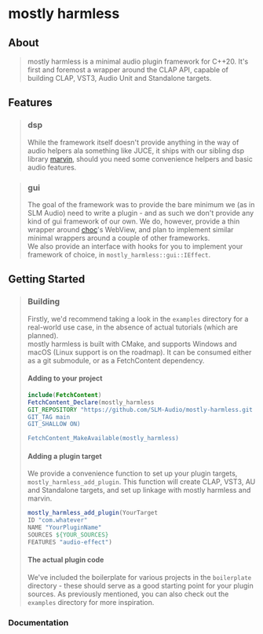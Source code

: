 # mostly harmless
## About
> mostly harmless is a minimal audio plugin framework for C++20. It's first and foremost a wrapper around the CLAP API, capable of building CLAP, VST3, Audio Unit and Standalone targets.

## Features
> ### dsp
>While the framework itself doesn't provide anything in the way of audio helpers ala something like JUCE, it ships with our sibling dsp library [marvin](https://github.com/MeijisIrlnd/marvin), 
should you need some convenience helpers and basic audio features.

> ### gui
> The goal of the framework was to provide the bare minimum we (as in SLM Audio) need to write a plugin - and as such we don't provide any kind of gui framework of our own. 
> We do, however, provide a thin wrapper around [choc](https://github.com/Tracktion/choc)'s WebView, and plan to implement similar minimal wrappers around a couple of other frameworks.<br>
> We also provide an interface with hooks for you to implement your framework of choice, in `mostly_harmless::gui::IEffect`.

## Getting Started
> ### Building
> Firstly, we'd recommend taking a look in the `examples` directory for a real-world use case, in the absence of actual tutorials (which are planned). <br>
> mostly harmless is built with CMake, and supports Windows and macOS (Linux support is on the roadmap). 
> It can be consumed either as a git submodule, or as a FetchContent dependency. 
> #### Adding to your project
> ```cmake 
> include(FetchContent)
> FetchContent_Declare(mostly_harmless
> GIT_REPOSITORY "https://github.com/SLM-Audio/mostly-harmless.git
> GIT_TAG main 
> GIT_SHALLOW ON)
> 
> FetchContent_MakeAvailable(mostly_harmless)
>```
> #### Adding a plugin target
> We provide a convenience function to set up your plugin targets, `mostly_harmless_add_plugin`. This function will create CLAP, VST3, AU and Standalone targets, and set up linkage with mostly harmless and marvin.
> ```cmake 
> mostly_harmless_add_plugin(YourTarget 
> ID "com.whatever"
> NAME "YourPluginName"
> SOURCES ${YOUR_SOURCES}
> FEATURES "audio-effect")
>```
> #### The actual plugin code
> We've included the boilerplate for various projects in the `boilerplate` directory - these should serve as a good starting point for your plugin sources. 
> As previously mentioned, you can also check out the `examples` directory for more inspiration.

### Documentation





